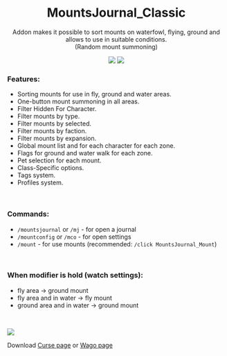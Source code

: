 <div align="center">

# MountsJournal_Classic

Addon makes it possible to sort mounts on waterfowl, flying, ground and allows to use in suitable conditions.<br>
(Random mount summoning)

[![](https://github.com/sfmict/MountsJournal_Classic/workflows/Build/badge.svg?branch=master)](https://github.com/sfmict/MountsJournal_Classic/releases/latest)
[![](http://cf.way2muchnoise.eu/full_657952_downloads.svg)](https://www.curseforge.com/wow/addons/mountsjournal_classic)
</div>

### Features:

* Sorting mounts for use in fly, ground and water areas.
* One-button mount summoning in all areas.
* Filter Hidden For Character.
* Filter mounts by type.
* Filter mounts by selected.
* Filter mounts by faction.
* Filter mounts by expansion.
* Global mount list and for each character for each zone.
* Flags for ground and water walk for each zone.
* Pet selection for each mount.
* Class-Specific options.
* Tags system.
* Profiles system.
<br>

### Commands:

* `/mountsjournal` or `/mj` - for open a journal
* `/mountconfig` or `/mco` - for open settings
* `/mount` - for use mounts (recommended: `/click MountsJournal_Mount`)
<br>

### When modifier is hold (watch settings):

* fly area -> ground mount
* fly area and in water -> fly mount
* ground area and in water -> ground mount
<br>

![](https://i.imgur.com/LO5H0VB.jpg)

Download [Curse page](https://www.curseforge.com/wow/addons/mountsjournal_classic) or [Wago page](https://addons.wago.io/addons//mountsjournal-classic)